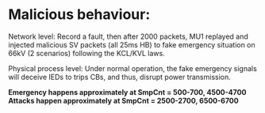 # Malicious behaviour:

Network level: Record a fault, then after 2000 packets, MU1 replayed and injected malicious SV packets (all 25ms HB) to fake emergency situation on 66kV (2 scenarios) following the KCL/KVL laws.

Physical process level: Under normal operation, the fake emergency signals will deceive IEDs to trips CBs, and thus, disrupt power transmission.

**Emergency happens approximately at SmpCnt = 500-700, 4500-4700**
**Attacks happen approximately at SmpCnt = 2500-2700, 6500-6700**